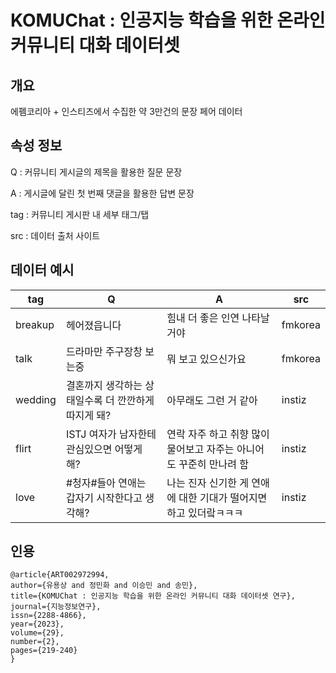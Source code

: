 # KOMUChat : 인공지능 학습을 위한 온라인 커뮤니티 대화 데이터셋

## 개요
에펨코리아 + 인스티즈에서 수집한 약 3만건의 문장 페어 데이터

## 속성 정보
Q : 커뮤니티 게시글의 제목을 활용한 질문 문장

A : 게시글에 달린 첫 번째 댓글을 활용한 답변 문장

tag : 커뮤니티 게시판 내 세부 태그/탭

src : 데이터 출처 사이트

## 데이터 예시
| tag | Q | A | src |
|-----------|-----------|-----------|-----------|
| breakup     | 헤어졌읍니다      |   힘내 더 좋은 인연 나타날거야    | fmkorea      |
| talk      | 드라마만 주구장창 보는중      | 뭐 보고 있으신가요      | fmkorea      |
| wedding      | 결혼까지 생각하는 상태일수록 더 깐깐하게 따지게 돼?     | 아무래도 그런 거 같아     | instiz     |
| flirt      | ISTJ 여자가 남자한테 관심있으면 어떻게 해?     | 연락 자주 하고 취향 많이 물어보고 자주는 아니어도 꾸준히 만나려 함     | instiz     |
| love       | #청자#들아 연애는 갑자기 시작한다고 생각해?    | 나는 진자 신기한 게 연애에 대한 기대가 떨어지면 하고 있더랔ㅋㅋㅋ      | instiz     |


## 인용
```
@article{ART002972994,
author={유용상 and 정민화 and 이승민 and 송민},
title={KOMUChat : 인공지능 학습을 위한 온라인 커뮤니티 대화 데이터셋 연구},
journal={지능정보연구},
issn={2288-4866},
year={2023},
volume={29},
number={2},
pages={219-240}
}
```
